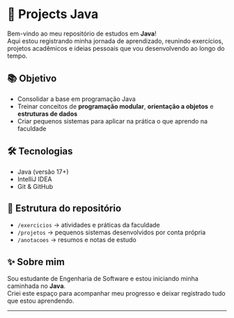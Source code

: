# 🚀 Projects Java

Bem-vindo ao meu repositório de estudos em **Java**!  
Aqui estou registrando minha jornada de aprendizado, reunindo exercícios, projetos acadêmicos e ideias pessoais que vou desenvolvendo ao longo do tempo.

## 📚 Objetivo
- Consolidar a base em programação Java
- Treinar conceitos de **programação modular**, **orientação a objetos** e **estruturas de dados**
- Criar pequenos sistemas para aplicar na prática o que aprendo na faculdade

## 🛠️ Tecnologias
- Java (versão 17+)
- IntelliJ IDEA
- Git & GitHub

## 📂 Estrutura do repositório
- `/exercicios` → atividades e práticas da faculdade  
- `/projetos` → pequenos sistemas desenvolvidos por conta própria  
- `/anotacoes` → resumos e notas de estudo  

## ✨ Sobre mim
Sou estudante de Engenharia de Software e estou iniciando minha caminhada no **Java**.  
Criei este espaço para acompanhar meu progresso e deixar registrado tudo que estou aprendendo.

---
